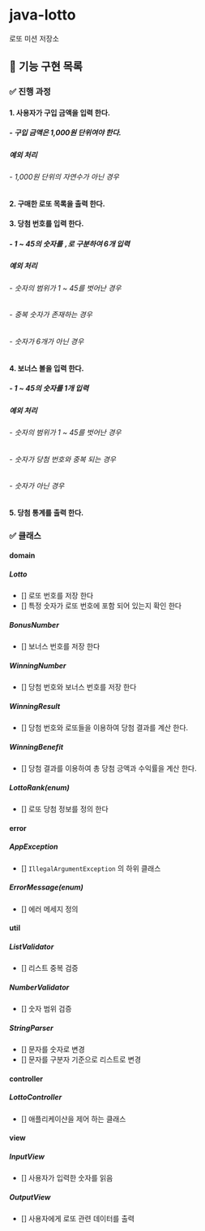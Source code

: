 # java-lotto

로또 미션 저장소

## 📝 기능 구현 목록

### ✅ 진행 과정

#### 1. 사용자가 구입 금액을 입력 한다.
##### - 구입 금액은 1,000원 단위여야 한다.
##### 예외 처리
###### - 1,000원 단위의 자연수가 아닌 경우
#### 2. 구매한 로또 목록을 출력 한다.
#### 3. 당첨 번호를 입력 한다.
##### - 1 ~ 45의 숫자를 `,`로 구분하여 6개 입력
##### 예외 처리
###### - 숫자의 범위가 1 ~ 45를 벗어난 경우
###### - 중복 숫자가 존재하는 경우
###### - 숫자가 6개가 아닌 경우
#### 4. 보너스 볼을 입력 한다.
##### - 1 ~ 45의 숫자를 1개 입력
##### 예외 처리
###### - 숫자의 범위가 1 ~ 45를 벗어난 경우
###### - 숫자가 당첨 번호와 중복 되는 경우
###### - 숫자가 아닌 경우
#### 5. 당첨 통계를 출력 한다.

### ✅ 클래스 

#### domain
##### Lotto
- [] 로또 번호를 저장 한다
- [] 특정 숫자가 로또 번호에 포함 되어 있는지 확인 한다

##### BonusNumber
- [] 보너스 번호를 저장 한다

##### WinningNumber
- [] 당첨 번호와 보너스 번호를 저장 한다

##### WinningResult
- [] 당첨 번호와 로또들을 이용하여 당첨 결과를 계산 한다.

##### WinningBenefit
- [] 당첨 결과를 이용하여 총 당첨 긍액과 수익률을 계산 한다.

##### LottoRank(enum)
- [] 로또 당첨 정보를 정의 한다

#### error
##### AppException
- [] `IllegalArgumentException` 의 하위 클래스

##### ErrorMessage(enum)
- [] 에러 메세지 정의

#### util
##### ListValidator
- [] 리스트 중복 검증

##### NumberValidator
- [] 숫자 범위 검증

##### StringParser
- [] 문자를 숫자로 변경
- [] 문자를 구분자 기준으로 리스트로 변경

#### controller

##### LottoController
- [] 애플리케이샨을 제어 하는 클래스

#### view

##### InputView
- [] 사용자가 입력한 숫자를 읽음

##### OutputView
- [] 사용자에게 로또 관련 데이터를 출력
